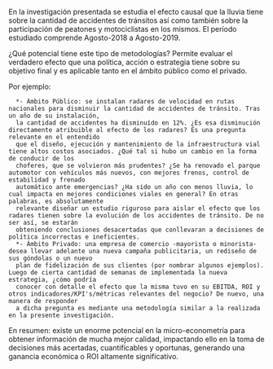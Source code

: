 En la investigación presentada se estudia el efecto causal que la lluvia tiene sobre la cantidad de accidentes de tránsitos así como también sobre la participación 
de peatones y motociclistas en los mismos. El período estudiado comprende Agosto-2018 a Agosto-2019.

¿Qué potencial tiene este tipo de metodologías?
Permite evaluar el verdadero efecto que una política, acción o estrategia tiene sobre su objetivo final y es aplicable tanto en el ámbito público como el privado.

Por ejemplo:

      *- Ámbito Público: se instalan radares de velocidad en rutas nacionales para disminuir la cantidad de accidentes de tránsito. Tras un año de su instalación,
      la cantidad de accidentes ha disminuído en 12%. ¿Es esa disminución directamente atribuible al efecto de los radares? Es una pregunta relevante en el entendido
      que el diseño, ejecución y mantenimiento de la infraestructura vial tiene altos costos asociados. ¿Qué tal si hubo un cambio en la forma de conducir de los
      choferes, que se volvieron más prudentes? ¿Se ha renovado el parque automotor con vehículos más nuevos, con mejores frenos, control de estabilidad y frenado
      automático ante emergencias? ¿Ha sido un año con menos lluvia, lo cual impacta en mejores condiciones viales en general? En otras palabras, es absolutamente
      relevante diseñar un estudio riguroso para aislar el efecto que los radares tienen sobre la evolución de los accidentes de tránsito. De no ser así, se estarán
      obteniendo conclusiones desacertadas que conllevaran a decisiones de política incorrectas e ineficientes.
      *- Ámbito Privado: una empresa de comercio -mayorista o minorista- desea llevar adelante una nueva campaña publicitaria, un rediseño de sus góndolas o un nuevo
      plan de fidelización de sus clientes (por nombrar algunos ejemplos). Luego de cierta cantidad de semanas de implementada la nueva estrategia, ¿cómo podría
      conocer con detalle el efecto que la misma tuvo en su EBITDA, ROI y otros indicadores/KPI's/métricas relevantes del negocio? De nuevo, una manera de responder
      a dicha pregunta es mediante una metodología similar a la realizada en la presente investigación. 


En resumen: existe un enorme potencial en la micro-econometría para obtener información de mucha mejor calidad, impactando ello en la toma de decisiones más
acertadas, cuantificables y oportunas, generando una ganancia económica o ROI altamente significativo.
